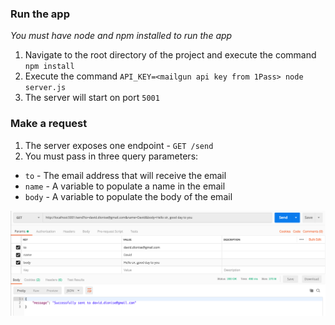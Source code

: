 ### Run the app

_You must have node and npm installed to run the app_

1. Navigate to the root directory of the project and execute the command `npm install`
1. Execute the command `API_KEY=<mailgun api key from 1Pass> node server.js`
1. The server will start on port `5001`

### Make a request

1. The server exposes one endpoint - `GET /send`
1. You must pass in three query parameters:
  - `to` - The email address that will receive the email
  - `name` - A variable to populate a name in the email
  - `body` - A variable to populate the body of the email

![](./example.png)


